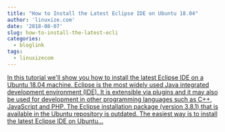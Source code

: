 ```yaml
---
title: "How to Install the Latest Eclipse IDE on Ubuntu 18.04"
author: 'linuxize.com'
date: '2018-08-07'
slug: how-to-install-the-latest-ecli
categories:
  - bloglink
tags:
  - linuxizecom
---
```


[In this tutorial we'll show you how to install the latest Eclipse IDE on a Ubuntu 18.04 machine. Eclipse is the most widely used Java integrated development environment (IDE). It is extensible via plugins and it may also be used for development in other programming languages such as C++, JavaScript and PHP. The Eclipse installation package (version 3.8.1) that is available in the Ubuntu repository is outdated. The easiest way is to install the latest Eclipse IDE on Ubuntu...<click to read more>](https://linuxize.com/post/how-to-install-the-latest-eclipse-ide-on-ubuntu-18-04/)


